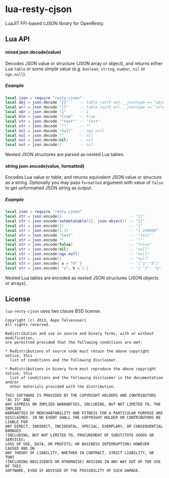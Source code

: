 # lua-resty-cjson

LuaJIT FFI-based cJSON library for OpenResty.

## Lua API
#### mixed json.decode(value)

Decodes JSON value or structure (JSON array or object), and returns either Lua `table` or some simple value (e.g. `boolean`, `string`, `number`, `nil` or `ngx.null`).

##### Example

```lua
local json = require "resty.cjson"
local obj = json.decode "{}"     -- table (with obj.__jsontype == "object")
local arr = json.decode "[]"     -- table (with arr.__jsontype == "array")
local nbr = json.decode "1"      -- 1
local bln = json.decode "true"   -- true
local str = json.decode '"test"' -- "test"
local str = json.decode '""'     -- ""
local nul = json.decode "null"   -- ngx.null
local nul = json.decode ""       -- nil
local nul = json.decode(nil)     -- nil
local nul = json.decode()        -- nil
```

Nested JSON structures are parsed as nested Lua tables.

#### string json.encode(value, formatted)

Encodes Lua value or table, and returns equivalent JSON value or structure as a string. Optionally you may pass `formatted` argument with value of `false` to get unformatted JSON string as output.

##### Example

```lua
local json = require "resty.cjson"
local str = json.encode{}                              -- "[]"
local str = json.encode(setmetatable({}, json.object)) -- "{}"
local str = json.encode(1)                             -- "1"
local str = json.encode(1.1)                           -- "1.100000"
local str = json.encode "test"                         -- '"test"'
local str = json.encode ""                             -- '""'
local str = json.encode(false)                         -- "false"
local str = json.encode(nil)                           -- "null"
local str = json.encode(ngx.null)                      -- "null"
local str = json.encode()                              -- "null"
local str = json.encode{ a = "b" }                     -- '{"a":"b"}'
local str = json.encode{ "a", b = 1 }                  -- '{ "1": "a", "b": 1 }'
```

Nested Lua tables are encoded as nested JSON structures (JSON objects or arrays).

## License

`lua-resty-cjson` uses two clause BSD license.

```
Copyright (c) 2013, Aapo Talvensaari
All rights reserved.

Redistribution and use in source and binary forms, with or without modification,
are permitted provided that the following conditions are met:

* Redistributions of source code must retain the above copyright notice, this
  list of conditions and the following disclaimer.

* Redistributions in binary form must reproduce the above copyright notice, this
  list of conditions and the following disclaimer in the documentation and/or
  other materials provided with the distribution.

THIS SOFTWARE IS PROVIDED BY THE COPYRIGHT HOLDERS AND CONTRIBUTORS "AS IS" AND
ANY EXPRESS OR IMPLIED WARRANTIES, INCLUDING, BUT NOT LIMITED TO, THE IMPLIED
WARRANTIES OF MERCHANTABILITY AND FITNESS FOR A PARTICULAR PURPOSE ARE
DISCLAIMED. IN NO EVENT SHALL THE COPYRIGHT HOLDER OR CONTRIBUTORS BE LIABLE FOR
ANY DIRECT, INDIRECT, INCIDENTAL, SPECIAL, EXEMPLARY, OR CONSEQUENTIAL DAMAGES
(INCLUDING, BUT NOT LIMITED TO, PROCUREMENT OF SUBSTITUTE GOODS OR SERVICES;
LOSS OF USE, DATA, OR PROFITS; OR BUSINESS INTERRUPTION) HOWEVER CAUSED AND ON
ANY THEORY OF LIABILITY, WHETHER IN CONTRACT, STRICT LIABILITY, OR TORT
(INCLUDING NEGLIGENCE OR OTHERWISE) ARISING IN ANY WAY OUT OF THE USE OF THIS
SOFTWARE, EVEN IF ADVISED OF THE POSSIBILITY OF SUCH DAMAGE.
```
